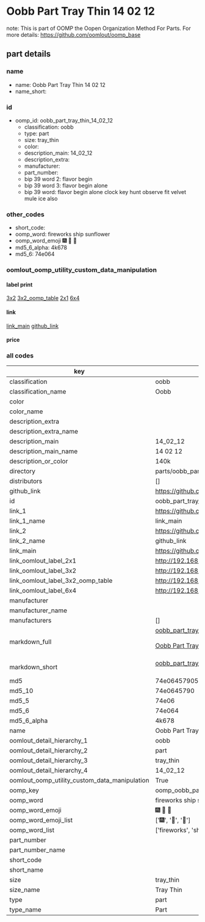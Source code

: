 # Oobb Part Tray Thin 14 02 12  

note: This is part of OOMP the Oopen Organization Method For Parts. For more details: https://github.com/oomlout/oomp_base

##  part details





### name
* name: Oobb Part Tray Thin 14 02 12
* name_short: 
### id
* oomp_id: oobb_part_tray_thin_14_02_12
  * classification: oobb
  * type: part
  * size: tray_thin
  * color: 
  * description_main: 14_02_12
  * description_extra: 
  * manufacturer: 
  * part_number: 
  * bip 39 word 2: flavor begin
  * bip 39 word 3: flavor begin alone
  * bip 39 word: flavor begin alone clock key hunt observe fit velvet mule ice also

### other_codes
* short_code: 
* oomp_word: fireworks ship sunflower
* oomp_word_emoji :fireworks: :ship: :sunflower:
* md5_6_alpha: 4k678
* md5_6: 74e064






### oomlout_oomp_utility_custom_data_manipulation
#### label print
[3x2](http://192.168.1.245:1112/?label=oomp%204k678)
[3x2_oomp_table](http://192.168.1.107:1112/?label=oomp%204k678)
[2x1](http://192.168.1.242:1112/?label=oomp%204k678)
[6x4](http://192.168.1.55:1112/?label=oomp%204k678)    

#### link

[link_main](https://github.com/oomlout/oomlout_oomp_current_version_messy/tree/main/parts/oobb_part_tray_thin_14_02_12) [github_link](https://github.com/oomlout/oomlout_oomp_part_src/tree/main/parts/oobb_part_tray_thin_14_02_12)                             

#### price







### all codes 
| key | value |  
| --- | --- |  
| classification | oobb |  
| classification_name | Oobb |  
| color |  |  
| color_name |  |  
| description_extra |  |  
| description_extra_name |  |  
| description_main | 14_02_12 |  
| description_main_name | 14 02 12 |  
| description_or_color | 140k |  
| directory | parts/oobb_part_tray_thin_14_02_12 |  
| distributors | [] |  
| github_link | https://github.com/oomlout/oomlout_oomp_part_src/tree/main/parts/oobb_part_tray_thin_14_02_12 |  
| id | oobb_part_tray_thin_14_02_12 |  
| link_1 | https://github.com/oomlout/oomlout_oomp_current_version_messy/tree/main/parts/oobb_part_tray_thin_14_02_12 |  
| link_1_name | link_main |  
| link_2 | https://github.com/oomlout/oomlout_oomp_part_src/tree/main/parts/oobb_part_tray_thin_14_02_12 |  
| link_2_name | github_link |  
| link_main | https://github.com/oomlout/oomlout_oomp_current_version_messy/tree/main/parts/oobb_part_tray_thin_14_02_12 |  
| link_oomlout_label_2x1 | http://192.168.1.242:1112/?label=oomp%204k678 |  
| link_oomlout_label_3x2 | http://192.168.1.245:1112/?label=oomp%204k678 |  
| link_oomlout_label_3x2_oomp_table | http://192.168.1.107:1112/?label=oomp%204k678 |  
| link_oomlout_label_6x4 | http://192.168.1.55:1112/?label=oomp%204k678 |  
| manufacturer |  |  
| manufacturer_name |  |  
| manufacturers | [] |  
| markdown_full | [oobb_part_tray_thin_14_02_12](https://github.com/oomlout/oomlout_oomp_current_version_messy/tree/main/parts/oobb_part_tray_thin_14_02_12)<br>[](https://github.com/oomlout/oomlout_oomp_current_version_messy/tree/main/parts/oobb_part_tray_thin_14_02_12)<br>[Oobb Part Tray Thin 14 02 12](https://github.com/oomlout/oomlout_oomp_current_version_messy/tree/main/parts/oobb_part_tray_thin_14_02_12)<br><br> |  
| markdown_short | [oobb_part_tray_thin_14_02_12](https://github.com/oomlout/oomlout_oomp_current_version_messy/tree/main/parts/oobb_part_tray_thin_14_02_12)<br><br> |  
| md5 | 74e064579057d30dbdbd02b60dc512c5 |  
| md5_10 | 74e0645790 |  
| md5_5 | 74e06 |  
| md5_6 | 74e064 |  
| md5_6_alpha | 4k678 |  
| name | Oobb Part Tray Thin 14 02 12 |  
| oomlout_detail_hierarchy_1 | oobb |  
| oomlout_detail_hierarchy_2 | part |  
| oomlout_detail_hierarchy_3 | tray_thin |  
| oomlout_detail_hierarchy_4 | 14_02_12 |  
| oomlout_oomp_utility_custom_data_manipulation | True |  
| oomp_key | oomp_oobb_part_tray_thin_14_02_12 |  
| oomp_word | fireworks ship sunflower |  
| oomp_word_emoji | :fireworks: :ship: :sunflower: |  
| oomp_word_emoji_list | [':fireworks:', ':ship:', ':sunflower:'] |  
| oomp_word_list | ['fireworks', 'ship', 'sunflower'] |  
| part_number |  |  
| part_number_name |  |  
| short_code |  |  
| short_name |  |  
| size | tray_thin |  
| size_name | Tray Thin |  
| type | part |  
| type_name | Part |  
